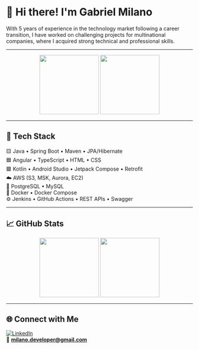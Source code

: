 # 👋 Hi there! I'm Gabriel Milano  

With 5 years of experience in the technology market following a career transition, I have worked on challenging projects for multinational companies, where I acquired strong technical and professional skills.   

---

<div align="center">
  <img height="160em" src="https://github-readme-stats.vercel.app/api?username=MilanoDeveloper&show_icons=true&theme=tokyonight&count_private=true" />
  <img height="160em" src="https://github-readme-stats.vercel.app/api/top-langs/?username=MilanoDeveloper&layout=compact&langs_count=7&theme=tokyonight"/>
</div>

---

## 🧰 Tech Stack  

🟨 Java • Spring Boot • Maven • JPA/Hibernate  
🟦 Angular • TypeScript • HTML • CSS  
🟪 Kotlin • Android Studio • Jetpack Compose • Retrofit  
☁️ AWS (S3, MSK, Aurora, EC2)  
🐘 PostgreSQL • MySQL  
🐳 Docker • Docker Compose  
⚙️ Jenkins • GitHub Actions • REST APIs • Swagger  

---

## 📈 GitHub Stats  

<div align="center">
  <img height="160em" src="https://github-readme-stats.vercel.app/api?username=MilanoDeveloper&show_icons=true&theme=tokyonight&count_private=true" />
  <img height="160em" src="https://github-readme-stats.vercel.app/api/top-langs/?username=MilanoDeveloper&layout=compact&langs_count=7&theme=tokyonight"/>
</div>

---

## 🌐 Connect with Me  

[![LinkedIn](https://img.shields.io/badge/LinkedIn-blue?logo=linkedin&logoColor=white)](https://www.linkedin.com/in/gabriel-milano/)  
📧 **milano.developer@gmail.com**

